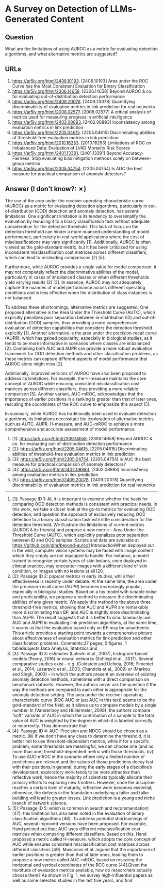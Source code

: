 # A Survey on Detection of LLMs-Generated Content

## Question

What are the limitations of using AUROC as a metric for evaluating detection algorithms, and what alternative metrics are suggested?

## URLs

1. https://ar5iv.org/html/2408.10193. [2408.10193] Area under the ROC Curve has the Most Consistent Evaluation for Binary Classification
2. https://ar5iv.org/html/2306.14658. [2306.14658] Beyond AUROC & co. for evaluating out-of-distribution detection performance
3. https://ar5iv.org/html/2409.20078. [2409.20078] Quantifying discriminability of evaluation metrics in link prediction for real networks
4. https://ar5iv.org/html/2008.02577. [2008.02577] A critical analysis of metrics used for measuring progress in artificial intelligence
5. https://ar5iv.org/html/2402.08893. [2402.08893] Inconsistency among evaluation metrics in link prediction
6. https://ar5iv.org/html/2205.04615. [2205.04615] Discriminating abilities of threshold-free evaluation metrics in link prediction
7. https://ar5iv.org/html/2010.16253. [2010.16253] Limitations of ROC on Imbalanced Data: Evaluation of LVAD Mortality Risk Scores
8. https://ar5iv.org/html/2401.13391. [2401.13391] Beyond Accuracy-Fairness: Stop evaluating bias mitigation methods solely on between-group metrics
9. https://ar5iv.org/html/2305.04754. [2305.04754] Is AUC the best measure for practical comparison of anomaly detectors?

## Answer (I don't know?: ✗)

The use of the area under the receiver operating characteristic curve (AUROC) as a metric for evaluating detection algorithms, particularly in out-of-distribution (OOD) detection and anomaly detection, has several limitations. One significant limitation is its tendency to oversimplify the evaluation by reducing it to a binary classification task without adequate consideration for the detection threshold. This lack of focus on the detection threshold can hinder a more nuanced understanding of model performance, particularly in real-world applications where the cost of misclassifications may vary significantly [1]. Additionally, AUROC is often viewed as the gold-standard metric, but it has been criticized for using inconsistent misclassification cost matrices across different classifiers, which can lead to misleading comparisons [2] [5].

Furthermore, while AUROC provides a single value for model comparison, it may not completely reflect the discriminative abilities of the model, particularly in cases of imbalanced classes or when different thresholds yield varying results [2] [3]. In essence, AUROC may not adequately capture the nuances of model performance across different operating conditions and is less effective when the distribution of class instances is not balanced.

To address these shortcomings, alternative metrics are suggested. One proposed alternative is the Area Under the Threshold Curve (AUTC), which explicitly penalizes poor separation between in-distribution (ID) and out-of-distribution (OOD) samples, thus providing a more comprehensive evaluation of detection capabilities that considers the detection threshold explicitly [1]. Another alternative is the area under the precision-recall curve (AUPR), which has gained popularity, especially in biological studies, as it tends to be more informative in scenarios where classes are imbalanced [2]. Combining both AUC and AUPR can provide a more robust evaluation framework for OOD detection methods and other classification problems, as these metrics can capture different aspects of model performance that AUROC alone might miss [2].

Additionally, improved versions of AUROC have also been proposed to address its limitations. For example, the H-measure maintains the core concept of AUROC while ensuring consistent misclassification cost matrices across different classifiers, thus providing a more reliable comparison [5]. Another variant, AUC-mROC, acknowledges that the importance of earlier positions in a ranking is greater than that of later ones, rescaling the coordinates of the ROC curve to emphasize this aspect [5].

In summary, while AUROC has traditionally been used to evaluate detection algorithms, its limitations necessitate the exploration of alternative metrics such as AUTC, AUPR, H-measure, and AUC-mROC to achieve a more comprehensive and accurate assessment of model performance.

1. [1]:  https://ar5iv.org/html/2306.14658, [2306.14658] Beyond AUROC & co. for evaluating out-of-distribution detection performance
2. [2]:  https://ar5iv.org/html/2205.04615, [2205.04615] Discriminating abilities of threshold-free evaluation metrics in link prediction
3. [3]:  https://ar5iv.org/html/2305.04754, [2305.04754] Is AUC the best measure for practical comparison of anomaly detectors?
4. [4]:  https://ar5iv.org/html/2402.08893, [2402.08893] Inconsistency among evaluation metrics in link prediction
5. [5]:  https://ar5iv.org/html/2409.20078, [2409.20078] Quantifying discriminability of evaluation metrics in link prediction for real networks
---
1. [1]:  Passage ID 1: AI, it is important to examine whether the basis for comparing OOD detection methods is consistent with practical needs. In this work, we take a closer look at the go-to metrics for evaluating OOD detection, and question the approach of exclusively reducing OOD detection to a binary classification task with little consideration for the detection threshold. We illustrate the limitations of current metrics (AUROC & its friends) and propose a new metric - Area Under the Threshold Curve (AUTC), which explicitly penalizes poor separation between ID and OOD samples. Scripts and data are available at https://github.com/glhr/beyond-auroc1 IntroductionWhen deployed out in the wild, computer vision systems may be faced with image content which they simply are not equipped to handle. For instance, a model trained to recognize certain types of skin lesions, once deployed in clinical practice, may encounter images with a different kind of skin condition, or images with no lesions at all [20,
2. [2]:  Passage ID 2: popular metrics in early studies, while their effectiveness is recently under debate. At the same time, the area under the precision-recall curve (AUPR) becomes increasingly popular, especially in biological studies. Based on a toy model with tunable noise and predictability, we propose a method to measure the discriminating abilities of any given metric. We apply this method to the above three threshold-free metrics, showing that AUC and AUPR are remarkably more discriminating than BP, and AUC is slightly more discriminating than AUPR. The result suggests that it is better to simultaneously use AUC and AUPR in evaluating link prediction algorithms, at the same time, it warns us that the evaluation based only on BP may be unauthentic. This article provides a starting point towards a comprehensive picture about effectiveness of evaluation metrics for link prediction and other classification problems.  Comments:27 pages, 5 figures, 1 tableSubjects:Data Analysis, Statistics and
3. [3]:  Passage ID 3: estimates (Latecki et al., 2007), histogram–based models (Pevný, 2016) or neural networks (Schlegl et al., 2017). Several comparative studies exist – e.g. (Goldstein and Uchida, 2016; Pimentel et al., 2014; Lazarevic et al., 2003; Chandola et al., 2009) or (Markou and Singh, 2003) – in which the authors present an overview of existing anomaly detection methods, sometimes with a direct comparison on benchmark datasets. However, the authors never ask the question if the way the methods are compared to each other is appropriate for the anomaly detection setting. The area under the receiver operating characteristic curve (ROC AUC or just AUC in this text) seems to be the gold-standard of the field, as it allows us to compare models by a single number. In (Vanderlooy and Hüllermeier, 2008), the authors compare ”soft” variants of AUC in which the contribution of a sample to the total value of AUC is weighted by the degree in which it is labeled correctly or incorrectly. They demonstrate that
4. [4]:  Passage ID 4: AUC-Precision and NDCG should be chosen as a metric. (iii) If we don’t have any clues to determine the threshold, it is better not to use threshold-dependent metrics, while if for a specific problem, some thresholds are meaningful, we can choose one (and no more than one) threshold-dependent metric with those thresholds. (iv) To use AUC-mROC in the scenario where only a limited number of predictions are relevant and the values of those predictions decay fast with their positions.In general, during the early stages of a discipline’s development, exploratory work tends to be more attractive than reflective work, hence the majority of scientists typically allocate their primary efforts to exploring new frontiers. However, once the discipline reaches a certain level of maturity, reflective work becomes essential; otherwise, the defects in the foundation underlying a taller and taller building will lead to greater losses. Link prediction is a young and niche branch of network science.
5. [5]:  Passage ID 5: which is common in search and recommendation) [47]; this limitation has also been noted in the evaluation of binary classification algorithms [48]. To address potential shortcomings of AUC, several improved versions have been proposed. For example, Hand pointed out that: AUC uses different misclassification cost matrices when comparing different classifiers. Based on this, Hand proposed a metric called H-measure, which adopts the core concept of AUC while ensures consistent misclassification cost matrices across different classifiers [49]. Muscoloni et al. argued that the importance of earlier positions is greater than that of later ones, leading them to propose a new metric called AUC-mROC, based on rescaling the horizontal and vertical coordinates of the ROC curve [44].Given the multitude of evaluation metrics available, how do researchers actually choose them? As shown in Fig. 1, we survey high-influential papers as well as some selected studies in the last five years, and find